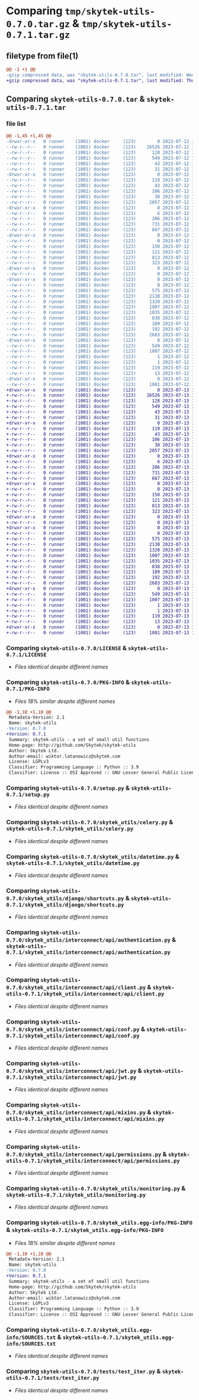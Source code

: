 # Comparing `tmp/skytek-utils-0.7.0.tar.gz` & `tmp/skytek-utils-0.7.1.tar.gz`

## filetype from file(1)

```diff
@@ -1 +1 @@
-gzip compressed data, was "skytek-utils-0.7.0.tar", last modified: Wed Jul 12 10:21:39 2023, max compression
+gzip compressed data, was "skytek-utils-0.7.1.tar", last modified: Thu Jul 13 14:26:22 2023, max compression
```

## Comparing `skytek-utils-0.7.0.tar` & `skytek-utils-0.7.1.tar`

### file list

```diff
@@ -1,45 +1,45 @@
-drwxr-xr-x   0 runner    (1001) docker     (123)        0 2023-07-12 10:21:39.344329 skytek-utils-0.7.0/
--rw-r--r--   0 runner    (1001) docker     (123)    26526 2023-07-12 10:21:28.000000 skytek-utils-0.7.0/LICENSE
--rw-r--r--   0 runner    (1001) docker     (123)      128 2023-07-12 10:21:28.000000 skytek-utils-0.7.0/MANIFEST.in
--rw-r--r--   0 runner    (1001) docker     (123)      549 2023-07-12 10:21:39.344329 skytek-utils-0.7.0/PKG-INFO
--rw-r--r--   0 runner    (1001) docker     (123)       43 2023-07-12 10:21:28.000000 skytek-utils-0.7.0/README.md
--rw-r--r--   0 runner    (1001) docker     (123)       31 2023-07-12 10:21:28.000000 skytek-utils-0.7.0/pyproject.toml
-drwxr-xr-x   0 runner    (1001) docker     (123)        0 2023-07-12 10:21:39.332329 skytek-utils-0.7.0/requirements/
--rw-r--r--   0 runner    (1001) docker     (123)      119 2023-07-12 10:21:28.000000 skytek-utils-0.7.0/requirements/base.txt
--rw-r--r--   0 runner    (1001) docker     (123)       43 2023-07-12 10:21:28.000000 skytek-utils-0.7.0/requirements/lint.txt
--rw-r--r--   0 runner    (1001) docker     (123)      106 2023-07-12 10:21:28.000000 skytek-utils-0.7.0/requirements/tests.txt
--rw-r--r--   0 runner    (1001) docker     (123)       38 2023-07-12 10:21:39.344329 skytek-utils-0.7.0/setup.cfg
--rw-r--r--   0 runner    (1001) docker     (123)     2057 2023-07-12 10:21:28.000000 skytek-utils-0.7.0/setup.py
-drwxr-xr-x   0 runner    (1001) docker     (123)        0 2023-07-12 10:21:39.336329 skytek-utils-0.7.0/skytek_utils/
--rw-r--r--   0 runner    (1001) docker     (123)        6 2023-07-12 10:21:30.000000 skytek-utils-0.7.0/skytek_utils/VERSION
--rw-r--r--   0 runner    (1001) docker     (123)      206 2023-07-12 10:21:28.000000 skytek-utils-0.7.0/skytek_utils/__init__.py
--rw-r--r--   0 runner    (1001) docker     (123)      731 2023-07-12 10:21:28.000000 skytek-utils-0.7.0/skytek_utils/celery.py
--rw-r--r--   0 runner    (1001) docker     (123)      667 2023-07-12 10:21:28.000000 skytek-utils-0.7.0/skytek_utils/datetime.py
-drwxr-xr-x   0 runner    (1001) docker     (123)        0 2023-07-12 10:21:39.340329 skytek-utils-0.7.0/skytek_utils/django/
--rw-r--r--   0 runner    (1001) docker     (123)        0 2023-07-12 10:21:28.000000 skytek-utils-0.7.0/skytek_utils/django/__init__.py
--rw-r--r--   0 runner    (1001) docker     (123)      150 2023-07-12 10:21:28.000000 skytek-utils-0.7.0/skytek_utils/django/forms.py
--rw-r--r--   0 runner    (1001) docker     (123)      121 2023-07-12 10:21:28.000000 skytek-utils-0.7.0/skytek_utils/django/models.py
--rw-r--r--   0 runner    (1001) docker     (123)      813 2023-07-12 10:21:28.000000 skytek-utils-0.7.0/skytek_utils/django/shortcuts.py
--rw-r--r--   0 runner    (1001) docker     (123)      323 2023-07-12 10:21:28.000000 skytek-utils-0.7.0/skytek_utils/files.py
-drwxr-xr-x   0 runner    (1001) docker     (123)        0 2023-07-12 10:21:39.340329 skytek-utils-0.7.0/skytek_utils/interconnect/
--rw-r--r--   0 runner    (1001) docker     (123)        0 2023-07-12 10:21:28.000000 skytek-utils-0.7.0/skytek_utils/interconnect/__init__.py
-drwxr-xr-x   0 runner    (1001) docker     (123)        0 2023-07-12 10:21:39.344329 skytek-utils-0.7.0/skytek_utils/interconnect/api/
--rw-r--r--   0 runner    (1001) docker     (123)        0 2023-07-12 10:21:28.000000 skytek-utils-0.7.0/skytek_utils/interconnect/api/__init__.py
--rw-r--r--   0 runner    (1001) docker     (123)      575 2023-07-12 10:21:28.000000 skytek-utils-0.7.0/skytek_utils/interconnect/api/authentication.py
--rw-r--r--   0 runner    (1001) docker     (123)     2130 2023-07-12 10:21:28.000000 skytek-utils-0.7.0/skytek_utils/interconnect/api/client.py
--rw-r--r--   0 runner    (1001) docker     (123)     1320 2023-07-12 10:21:28.000000 skytek-utils-0.7.0/skytek_utils/interconnect/api/conf.py
--rw-r--r--   0 runner    (1001) docker     (123)     1007 2023-07-12 10:21:28.000000 skytek-utils-0.7.0/skytek_utils/interconnect/api/jwt.py
--rw-r--r--   0 runner    (1001) docker     (123)     1035 2023-07-12 10:21:28.000000 skytek-utils-0.7.0/skytek_utils/interconnect/api/mixins.py
--rw-r--r--   0 runner    (1001) docker     (123)      838 2023-07-12 10:21:28.000000 skytek-utils-0.7.0/skytek_utils/interconnect/api/permissions.py
--rw-r--r--   0 runner    (1001) docker     (123)      189 2023-07-12 10:21:28.000000 skytek-utils-0.7.0/skytek_utils/interconnect/api/user.py
--rw-r--r--   0 runner    (1001) docker     (123)      192 2023-07-12 10:21:28.000000 skytek-utils-0.7.0/skytek_utils/iter.py
--rw-r--r--   0 runner    (1001) docker     (123)     2683 2023-07-12 10:21:28.000000 skytek-utils-0.7.0/skytek_utils/monitoring.py
-drwxr-xr-x   0 runner    (1001) docker     (123)        0 2023-07-12 10:21:39.340329 skytek-utils-0.7.0/skytek_utils.egg-info/
--rw-r--r--   0 runner    (1001) docker     (123)      549 2023-07-12 10:21:39.000000 skytek-utils-0.7.0/skytek_utils.egg-info/PKG-INFO
--rw-r--r--   0 runner    (1001) docker     (123)     1007 2023-07-12 10:21:39.000000 skytek-utils-0.7.0/skytek_utils.egg-info/SOURCES.txt
--rw-r--r--   0 runner    (1001) docker     (123)        1 2023-07-12 10:21:39.000000 skytek-utils-0.7.0/skytek_utils.egg-info/dependency_links.txt
--rw-r--r--   0 runner    (1001) docker     (123)        1 2023-07-12 10:21:39.000000 skytek-utils-0.7.0/skytek_utils.egg-info/not-zip-safe
--rw-r--r--   0 runner    (1001) docker     (123)      119 2023-07-12 10:21:39.000000 skytek-utils-0.7.0/skytek_utils.egg-info/requires.txt
--rw-r--r--   0 runner    (1001) docker     (123)       13 2023-07-12 10:21:39.000000 skytek-utils-0.7.0/skytek_utils.egg-info/top_level.txt
-drwxr-xr-x   0 runner    (1001) docker     (123)        0 2023-07-12 10:21:39.344329 skytek-utils-0.7.0/tests/
--rw-r--r--   0 runner    (1001) docker     (123)     1081 2023-07-12 10:21:28.000000 skytek-utils-0.7.0/tests/test_iter.py
+drwxr-xr-x   0 runner    (1001) docker     (123)        0 2023-07-13 14:26:22.129257 skytek-utils-0.7.1/
+-rw-r--r--   0 runner    (1001) docker     (123)    26526 2023-07-13 14:26:11.000000 skytek-utils-0.7.1/LICENSE
+-rw-r--r--   0 runner    (1001) docker     (123)      128 2023-07-13 14:26:11.000000 skytek-utils-0.7.1/MANIFEST.in
+-rw-r--r--   0 runner    (1001) docker     (123)      549 2023-07-13 14:26:22.129257 skytek-utils-0.7.1/PKG-INFO
+-rw-r--r--   0 runner    (1001) docker     (123)       43 2023-07-13 14:26:11.000000 skytek-utils-0.7.1/README.md
+-rw-r--r--   0 runner    (1001) docker     (123)       31 2023-07-13 14:26:11.000000 skytek-utils-0.7.1/pyproject.toml
+drwxr-xr-x   0 runner    (1001) docker     (123)        0 2023-07-13 14:26:22.125256 skytek-utils-0.7.1/requirements/
+-rw-r--r--   0 runner    (1001) docker     (123)      119 2023-07-13 14:26:11.000000 skytek-utils-0.7.1/requirements/base.txt
+-rw-r--r--   0 runner    (1001) docker     (123)       43 2023-07-13 14:26:11.000000 skytek-utils-0.7.1/requirements/lint.txt
+-rw-r--r--   0 runner    (1001) docker     (123)      106 2023-07-13 14:26:11.000000 skytek-utils-0.7.1/requirements/tests.txt
+-rw-r--r--   0 runner    (1001) docker     (123)       38 2023-07-13 14:26:22.129257 skytek-utils-0.7.1/setup.cfg
+-rw-r--r--   0 runner    (1001) docker     (123)     2057 2023-07-13 14:26:11.000000 skytek-utils-0.7.1/setup.py
+drwxr-xr-x   0 runner    (1001) docker     (123)        0 2023-07-13 14:26:22.125256 skytek-utils-0.7.1/skytek_utils/
+-rw-r--r--   0 runner    (1001) docker     (123)        6 2023-07-13 14:26:15.000000 skytek-utils-0.7.1/skytek_utils/VERSION
+-rw-r--r--   0 runner    (1001) docker     (123)      206 2023-07-13 14:26:11.000000 skytek-utils-0.7.1/skytek_utils/__init__.py
+-rw-r--r--   0 runner    (1001) docker     (123)      731 2023-07-13 14:26:11.000000 skytek-utils-0.7.1/skytek_utils/celery.py
+-rw-r--r--   0 runner    (1001) docker     (123)      667 2023-07-13 14:26:11.000000 skytek-utils-0.7.1/skytek_utils/datetime.py
+drwxr-xr-x   0 runner    (1001) docker     (123)        0 2023-07-13 14:26:22.129257 skytek-utils-0.7.1/skytek_utils/django/
+-rw-r--r--   0 runner    (1001) docker     (123)        0 2023-07-13 14:26:11.000000 skytek-utils-0.7.1/skytek_utils/django/__init__.py
+-rw-r--r--   0 runner    (1001) docker     (123)      150 2023-07-13 14:26:11.000000 skytek-utils-0.7.1/skytek_utils/django/forms.py
+-rw-r--r--   0 runner    (1001) docker     (123)      121 2023-07-13 14:26:11.000000 skytek-utils-0.7.1/skytek_utils/django/models.py
+-rw-r--r--   0 runner    (1001) docker     (123)      813 2023-07-13 14:26:11.000000 skytek-utils-0.7.1/skytek_utils/django/shortcuts.py
+-rw-r--r--   0 runner    (1001) docker     (123)      323 2023-07-13 14:26:11.000000 skytek-utils-0.7.1/skytek_utils/files.py
+drwxr-xr-x   0 runner    (1001) docker     (123)        0 2023-07-13 14:26:22.129257 skytek-utils-0.7.1/skytek_utils/interconnect/
+-rw-r--r--   0 runner    (1001) docker     (123)        0 2023-07-13 14:26:11.000000 skytek-utils-0.7.1/skytek_utils/interconnect/__init__.py
+drwxr-xr-x   0 runner    (1001) docker     (123)        0 2023-07-13 14:26:22.129257 skytek-utils-0.7.1/skytek_utils/interconnect/api/
+-rw-r--r--   0 runner    (1001) docker     (123)        0 2023-07-13 14:26:11.000000 skytek-utils-0.7.1/skytek_utils/interconnect/api/__init__.py
+-rw-r--r--   0 runner    (1001) docker     (123)      575 2023-07-13 14:26:11.000000 skytek-utils-0.7.1/skytek_utils/interconnect/api/authentication.py
+-rw-r--r--   0 runner    (1001) docker     (123)     2130 2023-07-13 14:26:11.000000 skytek-utils-0.7.1/skytek_utils/interconnect/api/client.py
+-rw-r--r--   0 runner    (1001) docker     (123)     1320 2023-07-13 14:26:11.000000 skytek-utils-0.7.1/skytek_utils/interconnect/api/conf.py
+-rw-r--r--   0 runner    (1001) docker     (123)     1007 2023-07-13 14:26:11.000000 skytek-utils-0.7.1/skytek_utils/interconnect/api/jwt.py
+-rw-r--r--   0 runner    (1001) docker     (123)     1035 2023-07-13 14:26:11.000000 skytek-utils-0.7.1/skytek_utils/interconnect/api/mixins.py
+-rw-r--r--   0 runner    (1001) docker     (123)      838 2023-07-13 14:26:11.000000 skytek-utils-0.7.1/skytek_utils/interconnect/api/permissions.py
+-rw-r--r--   0 runner    (1001) docker     (123)      189 2023-07-13 14:26:11.000000 skytek-utils-0.7.1/skytek_utils/interconnect/api/user.py
+-rw-r--r--   0 runner    (1001) docker     (123)      192 2023-07-13 14:26:11.000000 skytek-utils-0.7.1/skytek_utils/iter.py
+-rw-r--r--   0 runner    (1001) docker     (123)     2683 2023-07-13 14:26:11.000000 skytek-utils-0.7.1/skytek_utils/monitoring.py
+drwxr-xr-x   0 runner    (1001) docker     (123)        0 2023-07-13 14:26:22.125256 skytek-utils-0.7.1/skytek_utils.egg-info/
+-rw-r--r--   0 runner    (1001) docker     (123)      549 2023-07-13 14:26:22.000000 skytek-utils-0.7.1/skytek_utils.egg-info/PKG-INFO
+-rw-r--r--   0 runner    (1001) docker     (123)     1007 2023-07-13 14:26:22.000000 skytek-utils-0.7.1/skytek_utils.egg-info/SOURCES.txt
+-rw-r--r--   0 runner    (1001) docker     (123)        1 2023-07-13 14:26:22.000000 skytek-utils-0.7.1/skytek_utils.egg-info/dependency_links.txt
+-rw-r--r--   0 runner    (1001) docker     (123)        1 2023-07-13 14:26:21.000000 skytek-utils-0.7.1/skytek_utils.egg-info/not-zip-safe
+-rw-r--r--   0 runner    (1001) docker     (123)      119 2023-07-13 14:26:22.000000 skytek-utils-0.7.1/skytek_utils.egg-info/requires.txt
+-rw-r--r--   0 runner    (1001) docker     (123)       13 2023-07-13 14:26:22.000000 skytek-utils-0.7.1/skytek_utils.egg-info/top_level.txt
+drwxr-xr-x   0 runner    (1001) docker     (123)        0 2023-07-13 14:26:22.129257 skytek-utils-0.7.1/tests/
+-rw-r--r--   0 runner    (1001) docker     (123)     1081 2023-07-13 14:26:11.000000 skytek-utils-0.7.1/tests/test_iter.py
```

### Comparing `skytek-utils-0.7.0/LICENSE` & `skytek-utils-0.7.1/LICENSE`

 * *Files identical despite different names*

### Comparing `skytek-utils-0.7.0/PKG-INFO` & `skytek-utils-0.7.1/PKG-INFO`

 * *Files 18% similar despite different names*

```diff
@@ -1,10 +1,10 @@
 Metadata-Version: 2.1
 Name: skytek-utils
-Version: 0.7.0
+Version: 0.7.1
 Summary: skytek-utils - a set of small util functions
 Home-page: http://github.com/Skytek/skytek-utils
 Author: Skytek Ltd.
 Author-email: wiktor.latanowicz@skytek.com
 License: LGPLv3
 Classifier: Programming Language :: Python :: 3.9
 Classifier: License :: OSI Approved :: GNU Lesser General Public License v3 (LGPLv3)
```

### Comparing `skytek-utils-0.7.0/setup.py` & `skytek-utils-0.7.1/setup.py`

 * *Files identical despite different names*

### Comparing `skytek-utils-0.7.0/skytek_utils/celery.py` & `skytek-utils-0.7.1/skytek_utils/celery.py`

 * *Files identical despite different names*

### Comparing `skytek-utils-0.7.0/skytek_utils/datetime.py` & `skytek-utils-0.7.1/skytek_utils/datetime.py`

 * *Files identical despite different names*

### Comparing `skytek-utils-0.7.0/skytek_utils/django/shortcuts.py` & `skytek-utils-0.7.1/skytek_utils/django/shortcuts.py`

 * *Files identical despite different names*

### Comparing `skytek-utils-0.7.0/skytek_utils/interconnect/api/authentication.py` & `skytek-utils-0.7.1/skytek_utils/interconnect/api/authentication.py`

 * *Files identical despite different names*

### Comparing `skytek-utils-0.7.0/skytek_utils/interconnect/api/client.py` & `skytek-utils-0.7.1/skytek_utils/interconnect/api/client.py`

 * *Files identical despite different names*

### Comparing `skytek-utils-0.7.0/skytek_utils/interconnect/api/conf.py` & `skytek-utils-0.7.1/skytek_utils/interconnect/api/conf.py`

 * *Files identical despite different names*

### Comparing `skytek-utils-0.7.0/skytek_utils/interconnect/api/jwt.py` & `skytek-utils-0.7.1/skytek_utils/interconnect/api/jwt.py`

 * *Files identical despite different names*

### Comparing `skytek-utils-0.7.0/skytek_utils/interconnect/api/mixins.py` & `skytek-utils-0.7.1/skytek_utils/interconnect/api/mixins.py`

 * *Files identical despite different names*

### Comparing `skytek-utils-0.7.0/skytek_utils/interconnect/api/permissions.py` & `skytek-utils-0.7.1/skytek_utils/interconnect/api/permissions.py`

 * *Files identical despite different names*

### Comparing `skytek-utils-0.7.0/skytek_utils/monitoring.py` & `skytek-utils-0.7.1/skytek_utils/monitoring.py`

 * *Files identical despite different names*

### Comparing `skytek-utils-0.7.0/skytek_utils.egg-info/PKG-INFO` & `skytek-utils-0.7.1/skytek_utils.egg-info/PKG-INFO`

 * *Files 18% similar despite different names*

```diff
@@ -1,10 +1,10 @@
 Metadata-Version: 2.1
 Name: skytek-utils
-Version: 0.7.0
+Version: 0.7.1
 Summary: skytek-utils - a set of small util functions
 Home-page: http://github.com/Skytek/skytek-utils
 Author: Skytek Ltd.
 Author-email: wiktor.latanowicz@skytek.com
 License: LGPLv3
 Classifier: Programming Language :: Python :: 3.9
 Classifier: License :: OSI Approved :: GNU Lesser General Public License v3 (LGPLv3)
```

### Comparing `skytek-utils-0.7.0/skytek_utils.egg-info/SOURCES.txt` & `skytek-utils-0.7.1/skytek_utils.egg-info/SOURCES.txt`

 * *Files identical despite different names*

### Comparing `skytek-utils-0.7.0/tests/test_iter.py` & `skytek-utils-0.7.1/tests/test_iter.py`

 * *Files identical despite different names*


